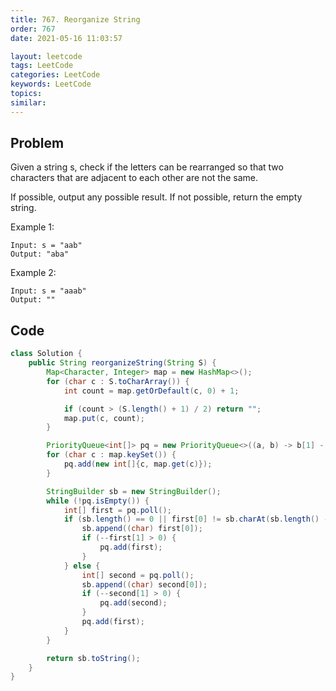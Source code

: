 ```yaml
---
title: 767. Reorganize String
order: 767
date: 2021-05-16 11:03:57

layout: leetcode
tags: LeetCode
categories: LeetCode
keywords: LeetCode
topics:
similar:
---
```


## Problem

Given a string s, check if the letters can be rearranged so that two characters that are adjacent to each other are not the same.

If possible, output any possible result.  If not possible, return the empty string.

Example 1:
```
Input: s = "aab"
Output: "aba"
```
Example 2:
```
Input: s = "aaab"
Output: ""
```
## Code

```java
class Solution {
    public String reorganizeString(String S) {
        Map<Character, Integer> map = new HashMap<>();
        for (char c : S.toCharArray()) {
            int count = map.getOrDefault(c, 0) + 1;

            if (count > (S.length() + 1) / 2) return "";
            map.put(c, count);
        }

        PriorityQueue<int[]> pq = new PriorityQueue<>((a, b) -> b[1] - a[1]);
        for (char c : map.keySet()) {
            pq.add(new int[]{c, map.get(c)});
        }

        StringBuilder sb = new StringBuilder();
        while (!pq.isEmpty()) {
            int[] first = pq.poll();
            if (sb.length() == 0 || first[0] != sb.charAt(sb.length() - 1)) {
                sb.append((char) first[0]);
                if (--first[1] > 0) {
                    pq.add(first);
                }
            } else {
                int[] second = pq.poll();
                sb.append((char) second[0]);
                if (--second[1] > 0) {
                    pq.add(second);
                }
                pq.add(first);
            }
        }

        return sb.toString();
    }
}
```
